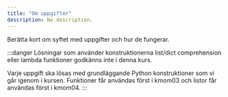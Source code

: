 ```yaml
---
title: "Om uppgifter" 
description: No description.
---
```


Berätta kort om syftet med uppgifter och hur de fungerar.

:::danger
Lösningar som använder konstruktionerna list/dict comprehension eller lambda funktioner godkänns inte i denna kurs.

Varje uppgift ska lösas med grundläggande Python konstruktioner som vi går igenom i kursen. Funktioner får användas först i kmom03 och listor får användas först i kmom04.
:::
